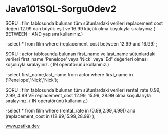 # Java101SQL-SorguOdev2
SORU : film tablosunda bulunan tüm sütunlardaki verileri replacement cost değeri 12.99 dan büyük eşit ve 16.99 küçük olma koşuluyla sıralayınız ( BETWEEN - AND yapısını kullanınız.)

-select * from film where (replacement_cost between 12.99 and 16.99) ;

SORU : actor tablosunda bulunan first_name ve last_name sütunlardaki verileri first_name 'Penelope' veya 'Nick' veya 'Ed' değerleri olması koşuluyla sıralayınız. ( IN operatörünü kullanınız.)

-select first_name,last_name from actor where first_name in ('Penelope','Nick','Nick');

SORU : film tablosunda bulunan tüm sütunlardaki verileri rental_rate 0.99, 2.99, 4.99 VE replacement_cost 12.99, 15.99, 28.99 olma koşullarıyla sıralayınız. ( IN operatörünü kullanınız.)

-select * from film where (rental_rate in (0.99,2.99,4.99)) and (replacement_cost in (12.99,15.99,28.99) );

www.patika.dev